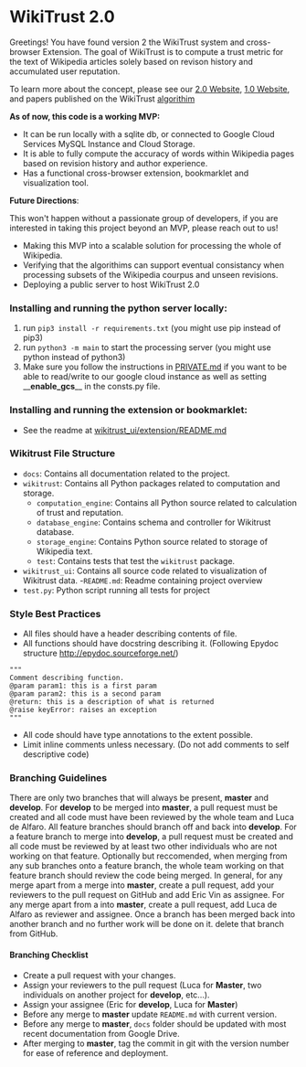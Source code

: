 # WikiTrust 2.0
Greetings! You have found version 2 the WikiTrust system and cross-browser Extension.
The goal of WikiTrust is to compute a trust metric for the text of Wikipedia articles solely based on revison history and accumulated user reputation.

To learn more about the concept, please see our [2.0 Website](https://sites.google.com/view/wikitrust2), [1.0 Website](http://www.wikitrust.net/), and papers published on the WikiTrust [algorithim](/docs/Papers.md)

__As of now, this code is a working MVP:__
- It can be run locally with a sqlite db, or connected to Google Cloud Services MySQL Instance and Cloud Storage.
- It is able to fully compute the accuracy of words within Wikipedia pages based on revision history and author experience.
- Has a functional cross-browser extension, bookmarklet and visualization tool.

__Future Directions__:

This won't happen without a passionate group of developers, if you are interested in taking this project beyond an MVP, please reach out to us!
- Making this MVP into a scalable solution for processing the whole of Wikipedia.
- Verifying that the algorithims can support eventual consistancy when processing subsets of the Wikipedia courpus and unseen revisions.
- Deploying a public server to host WikiTrust 2.0




### Installing and running the python server locally:
1. run `pip3 install -r requirements.txt` (you might use pip instead of pip3)
2. run `python3 -m main` to start the processing server (you might use python instead of python3)
3. Make sure you follow the instructions in [PRIVATE.md](./PRIVATE.md) if you want to be able to read/write to our google cloud instance as well as setting \_\___enable_gcs__\_\_ in the consts.py file.

### Installing and running the extension or bookmarklet:
- See the readme at [wikitrust_ui/extension/README.md](./wikitrust_ui/extension/README.md)

### Wikitrust File Structure
- `docs`: Contains all documentation related to the project.
- `wikitrust`: Contains all Python packages related to computation and storage.
    - `computation_engine`: Contains all Python source related to calculation of trust and reputation.
    - `database_engine`: Contains schema and controller for Wikitrust database.
    - `storage_engine`: Contains Python source related to storage of Wikipedia text.
    - `test`: Contains tests that test the `wikitrust` package.
- `wikitrust_ui`: Contains all source code related to visualization of Wikitrust data.
-`README.md`: Readme containing project overview
- `test.py`: Python script running all tests for project

### Style Best Practices
- All files should have a header describing contents of file.
- All functions should have docstring describing it. (Following Epydoc structure http://epydoc.sourceforge.net/)
```
"""
Comment describing function.
@param param1: this is a first param
@param param2: this is a second param
@return: this is a description of what is returned
@raise keyError: raises an exception
"""
```
- All code should have type annotations to the extent possible.
- Limit inline comments unless necessary. (Do not add comments to self descriptive code)


### Branching Guidelines
There are only two branches that will always be present, **master** and **develop**. For  **develop** to be merged into **master**,  a pull request must be created and all code must have been reviewed by the whole team and Luca de Alfaro.  All feature branches should branch off and back into **develop**. For a feature branch to merge into **develop**, a pull request must be created and all code must be reviewed by at least two other individuals who are not working on that feature. Optionally but reccomended, when merging from any sub branches onto a feature branch, the whole team working on that feature branch should review the code being merged. In general, for any merge apart from a merge into **master**, create a pull request, add your reviewers to the pull request on GitHub and add Eric Vin as assignee.  For any merge apart from a into **master**, create a pull request, add Luca de Alfaro as reviewer and assignee. Once a branch has been merged back into another branch and no further work will be done on it. delete that branch from GitHub.

#### Branching Checklist
- Create a pull request with your changes.
- Assign your reviewers to the pull request (Luca for **Master**, two individuals on another project for **develop**, etc...).
- Assign your assignee (Eric for **develop**, Luca for **Master**)
- Before any merge to **master** update `README.md` with current version.
- Before any merge to **master**, `docs` folder should be updated with most recent documentation from Google Drive.
- After merging to **master**, tag the commit in git with the version number for ease of reference and deployment.
